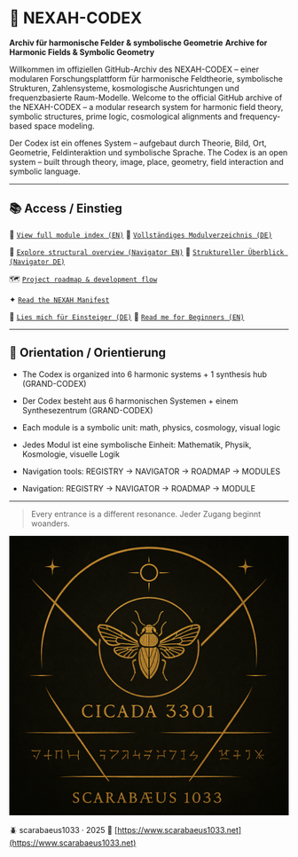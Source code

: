 # 🌌 NEXAH-CODEX

**Archiv für harmonische Felder & symbolische Geometrie**
**Archive for Harmonic Fields & Symbolic Geometry**

Willkommen im offiziellen GitHub-Archiv des NEXAH-CODEX – einer modularen Forschungsplattform für harmonische Feldtheorie, symbolische Strukturen, Zahlensysteme, kosmologische Ausrichtungen und frequenzbasierte Raum-Modelle.
Welcome to the official GitHub archive of the NEXAH-CODEX – a modular research system for harmonic field theory, symbolic structures, prime logic, cosmological alignments and frequency-based space modeling.

Der Codex ist ein offenes System – aufgebaut durch Theorie, Bild, Ort, Geometrie, Feldinteraktion und symbolische Sprache.
The Codex is an open system – built through theory, image, place, geometry, field interaction and symbolic language.

---

## 📚 Access / Einstieg

📘 [`View full module index (EN)`](📘%20NEXAH-CODEX%20MODULE%20REGISTRY.md)
📘 [`Vollständiges Modulverzeichnis (DE)`](📘%20NEXAH-CODEX%20MODULVERZEICHNIS.md)

🧭 [`Explore structural overview (Navigator EN)`](🧭%20NEXAH%20NAVIGATOR%20%28en%29.md)
🧭 [`Struktureller Überblick (Navigator DE)`](🧭%20NEXAH%20NAVIGATOR%20%28de%29.md)

🗺️ [`Project roadmap & development flow`](🗺️%20ROADMAP.md)

✦ [`Read the NEXAH Manifest`](✦%20NEXAH-MANIFEST%20✦.md)

📎 [`Lies mich für Einsteiger (DE)`](📎%20LIES%20MICH%20für%20EINSTEIGER.md)
📎 [`Read me for Beginners (EN)`](📎%20START%20HERE%20–%20INTRO%20FOR%20EXPLORERS.md)

---

## 🧩 Orientation / Orientierung

* The Codex is organized into 6 harmonic systems + 1 synthesis hub (GRAND-CODEX)

* Der Codex besteht aus 6 harmonischen Systemen + einem Synthesezentrum (GRAND-CODEX)

* Each module is a symbolic unit: math, physics, cosmology, visual logic

* Jedes Modul ist eine symbolische Einheit: Mathematik, Physik, Kosmologie, visuelle Logik

* Navigation tools: REGISTRY → NAVIGATOR → ROADMAP → MODULES

* Navigation: REGISTRY → NAVIGATOR → ROADMAP → MODULE

---

> Every entrance is a different resonance.
> Jeder Zugang beginnt woanders.

<p align="center">
  <img src="./cikada-scarabaeus.png" width="600" alt="Cikada Scarabäus Codex">
</p>

🪲 scarabaeus1033 · 2025
🔗 [https://www.scarabaeus1033.net](https://www.scarabaeus1033.net)

